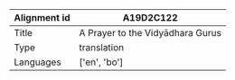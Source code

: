 |Alignment id | A19D2C122
| --- | --- 
|Title | A Prayer to the Vidyādhara Gurus 
|Type | translation
|Languages | ['en', 'bo']